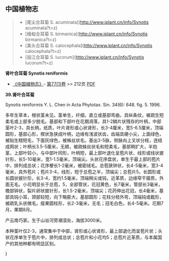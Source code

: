 

## 中国植物志

> * [尾尖合耳菊  S.  acuminata](http://www.iplant.cn/info/Synotis acuminata?t=z)
> * [缅甸合耳菊  S.  birmanica](http://www.iplant.cn/info/Synotis birmanica?t=z)
> * [美头合耳菊  S.  calocephala](http://www.iplant.cn/info/Synotis calocephala?t=z)
> * [丽江合耳菊  S.  lucorum](http://www.iplant.cn/info/Synotis lucorum?t=z)

**肾叶合耳菊 Synotis reniformis**

* [《中国植物志》](http://www.iplant.cn/frps)- [第77(1)卷](http://www.iplant.cn/frps/vol/77(1)) >> 212页 [PDF](http://www.iplant.cn/frps/pdf/77(1)/212.PDF)

**39.肾叶合耳菊**

Synotis reniformis Y. L. Chen in Acta Phytotax. Sin. 34(6): 648. fig. 5. 1996.

多年生草本，根状茎未见。茎单生，纤细，直立或基部弯曲，具纵条纹，被疏生短柔毛或上部多少脱毛。基部和下部叶在花期凋落，具1-2鳞片状残存的叶柄，中部茎叶2-3，具长柄，纸质，叶片肾形或心状肾形，长3-4厘米，宽5-6.5厘米，顶端圆形，基部心形，楔状急狭成叶柄，边缘有浅波状齿，齿端具硬小尖，上面绿色，被贴生糙短毛，下面灰绿色，被蛛丝状毛。基出3-5脉，侧脉向上叉状分枝，连结成网状；叶柄长3.5-5厘米，无翅，被疏蛛丝状毛和短柔毛，基部稍扩大，半抱茎，上部叶较小，与中部叶同形，叶柄短，最上部叶退化呈苞片状，线形或线状披针形，长5-10毫米，宽1-1.5毫米，顶端尖。头状花序盘状，单生于最上部的苞片中，排列成总状；花序梗长1-2毫米，被密绒毛。总苞狭钟状，长4-5毫米，宽3-4毫米，具外苞片；苞片3-4，线形，短于总苞之半，顶端尖；总苞片5，长圆形或长圆状披针形，长3-4，宽约1.5毫米，顶端稍尖或钝，近革质，边缘窄干膜质，外面无毛。小花明显长于总苞，5，全部管状，花冠黄色，长7毫米，管部长3毫米，檐部钟状，裂片卵状披针形，长1.5-2毫米，顶端尖；花药伸出花冠，长4毫米，基部具钝小耳，颈部较短，向下略膨大，基部圆形；花柱分枝外弯，顶端钝或截形，被疏乳头状微毛。瘦果圆柱形，长2-3毫米，无毛；冠毛白色，长4-5毫米。花期7月，果期8月。

产云南巧家。生于山谷河旁潮湿处，海拔3000米。

本种茎叶仅2-3，通常集中于中部，肾形或心状肾形，最上部退化而呈苞片状；头状花序单生于苞片中，排列成总状；总苞片和小花均5；总苞片近革质，与本属国产的其他种都有明显区别。

}